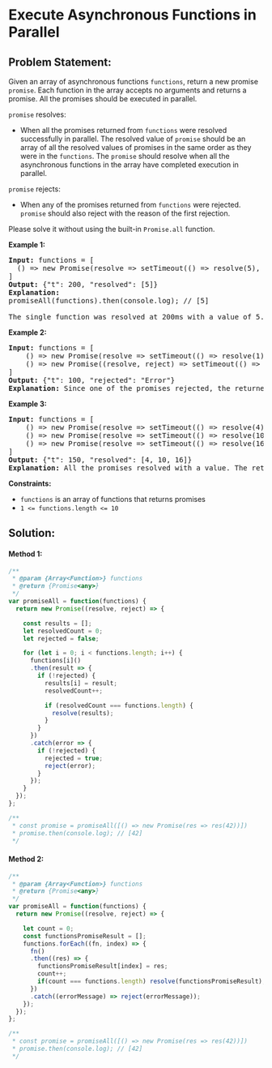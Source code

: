 # Execute Asynchronous Functions in Parallel

## Problem Statement:

Given an array of asynchronous functions `functions`, return a new promise `promise`. Each function in the array accepts no arguments and returns a promise. All the promises should be executed in parallel.

`promise` resolves:

* When all the promises returned from `functions` were resolved successfully in parallel. The resolved value of `promise` should be an array of all the resolved values of promises in the same order as they were in the `functions`. The `promise` should resolve when all the asynchronous functions in the array have completed execution in parallel.

`promise` rejects:

* When any of the promises returned from `functions` were rejected. `promise` should also reject with the reason of the first rejection.

Please solve it without using the built-in `Promise.all` function.

**Example 1:**

<pre><strong>Input:</strong> functions = [
  () => new Promise(resolve => setTimeout(() => resolve(5), 200))
]
<strong>Output:</strong> {"t": 200, "resolved": [5]}
<strong>Explanation:</strong> 
promiseAll(functions).then(console.log); // [5]

The single function was resolved at 200ms with a value of 5.
</pre>

**Example 2:**

<pre><strong>Input:</strong> functions = [
    () => new Promise(resolve => setTimeout(() => resolve(1), 200)), 
    () => new Promise((resolve, reject) => setTimeout(() => reject("Error"), 100))
]
<strong>Output:</strong> {"t": 100, "rejected": "Error"}
<strong>Explanation:</strong> Since one of the promises rejected, the returned promise also rejected with the same error at the same time.
</pre>

**Example 3:**

<pre><strong>Input:</strong> functions = [
    () => new Promise(resolve => setTimeout(() => resolve(4), 50)), 
    () => new Promise(resolve => setTimeout(() => resolve(10), 150)), 
    () => new Promise(resolve => setTimeout(() => resolve(16), 100))
]
<strong>Output:</strong> {"t": 150, "resolved": [4, 10, 16]}
<strong>Explanation:</strong> All the promises resolved with a value. The returned promise resolved when the last promise resolved.
</pre>

**Constraints:**

* `functions` is an array of functions that returns promises
* `1 <= functions.length <= 10`


## Solution:

#### Method 1:

```javascript
/**
 * @param {Array<Function>} functions
 * @return {Promise<any>}
 */
var promiseAll = function(functions) {
  return new Promise((resolve, reject) => {

    const results = [];
    let resolvedCount = 0;
    let rejected = false;

    for (let i = 0; i < functions.length; i++) {
      functions[i]()
      .then(result => {
        if (!rejected) {
          results[i] = result;
          resolvedCount++;

          if (resolvedCount === functions.length) {
            resolve(results);
          }
        }
      })
      .catch(error => {
        if (!rejected) {
          rejected = true;
          reject(error);
        }
      });
    }
  });
};

/**
 * const promise = promiseAll([() => new Promise(res => res(42))])
 * promise.then(console.log); // [42]
 */
```

#### Method 2:

```javascript
/**
 * @param {Array<Function>} functions
 * @return {Promise<any>}
 */
var promiseAll = function(functions) {
  return new Promise((resolve, reject) => {

    let count = 0;
    const functionsPromiseResult = [];
    functions.forEach((fn, index) => {
      fn()
      .then((res) => {
        functionsPromiseResult[index] = res;
        count++;
        if(count === functions.length) resolve(functionsPromiseResult);
      })
      .catch((errorMessage) => reject(errorMessage));
    });
  });
};

/**
 * const promise = promiseAll([() => new Promise(res => res(42))])
 * promise.then(console.log); // [42]
 */
```